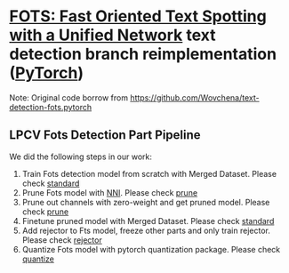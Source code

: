 # [FOTS: Fast Oriented Text Spotting with a Unified Network](https://arxiv.org/abs/1801.01671) text detection branch reimplementation ([PyTorch](https://pytorch.org/))

Note: Original code borrow from https://github.com/Wovchena/text-detection-fots.pytorch

## LPCV Fots Detection Part Pipeline

We did the following steps in our work:
1. Train Fots detection model from scratch with Merged Dataset. Please check [standard](./standard)
2. Prune Fots model with [NNI](https://github.com/microsoft/nni). Please check [prune](./prune)
3. Prune out channels with zero-weight and get pruned model. Please check [prune](./prune)
4. Finetune pruned model with Merged Dataset. Please check [standard](./standard)
5. Add rejector to Fts model, freeze other parts and only train rejector. Please check [rejector](./rejector)
5. Quantize Fots model with pytorch quantization package. Please check [quantize](./quantize)
